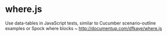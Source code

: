 where.js
========

Use data-tables in JavaScript tests, similar to Cucumber scenario-outline examples or Spock where blocks ~ http://documentup.com/dfkaye/where.js
